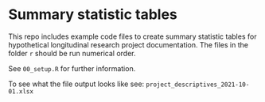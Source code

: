 # Summary statistic tables
This repo includes example code files to create summary statistic tables for hypothetical longitudinal research project documentation. The files in the folder `r` should be run numerical order.

See `00_setup.R` for further information.

To see what the file output looks like see: `project_descriptives_2021-10-01.xlsx`
